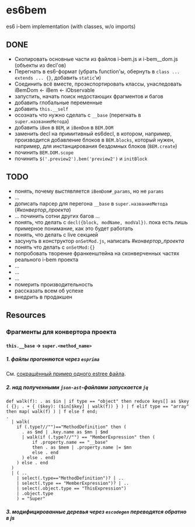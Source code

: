 # es6bem
es6 i-bem implementation (with classes, w/o imports)

## DONE
* Скопировать основные части из файлов i-bem.js и i-bem__dom.js (объекты из decl'ов)
* Перегнать в es6-формат (убрать function'ы, обернуть в `class ... extends ... {}`, добавить `static`'и)
* Соединить всё вместе, проэкспортировать классы, унаследовать iBemDom <- iBem <- iObservable
* запустить, начать поиск недостающих фрагментов и багов
* добавить глобальные переменные
* добавить `this.__self`
* осознать что нужно сделать с `__base` (перегнать в `super.названиеМетода`)
* добавить `iBem` в `BEM`, и `iBemDom` в `BEM.DOM`
* заменить decl на примитивный es6decl,
  в котором, например, производится добавление блоков в `BEM.blocks`,
  который нужен, например, для инстанцирования бездомных блоков (`BEM.create`)
* починить `BEM.DOM.scope`
* починить `$('.preview2').bem('preview2')` и `initBlock`

## TODO
* понять, почему выстявляется `iBemDom#_params`, но не `params`
* ...
* дописать парсер для перегона `__base` в `super.названиеМетода` (*#конвертор_проекта*)
* ... починить сотни других багов ...
* понять, что делать с `decl({block, modName, modVal})`. пока есть лишь примерное понимание, как это будет работать
* понять, что делать с live секцией
* засунуть в конструктор `onSetMod.js`, написать *#конвертор_проекта*
* понять что делать с `onSetMod:{}`
* попробовать творение франкенштейна на сконверченных частях реального i-bem проекта
* ...
* ...
* ...
* померить производительность
* рассказать всем об успехе
* внедрить в продакшен 

## Resources
### Фрагменты для конвертора проекта 
#### `this.__base` -> `super.<method_name>`
##### 1. файлы прогоняются через `esprima`
См. [сокращённый пример одного estree файла](https://gist.github.com/a-x-/9ac7fa9f76cd07465f7e).

##### 2. над полученными `json-ast`-файлами запускается `jq`
```jq
def walk(f): . as $in | if type == "object" then reduce keys[] as $key ( {}; . + { ($key): ($in[$key] | walk(f)) } ) | f elif type == "array" then map( walk(f) ) | f else f end;
.
  | walk(
    if (.type?//"")=="MethodDefinition" then (
      . as $md | .key.name as $mn | $md
      | walk(if (.type?//"") == "MemberExpression" then (
          if .property.name == "__base"
          then . as $mem | .property.name |= $mn
          else . end
      ) else . end)
    ) else . end
  )
  | ( ..
    | select(.type=="MethodDefinition")? | .. 
    | select(.type == "MemberExpression")? | .. 
    | select(.object.type == "ThisExpression")
    | .object.type
    ) = "Super" 
```

##### 3. модифицированные деревья через `escodegen` переводятся обратно в js 
